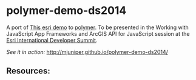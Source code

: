 polymer-demo-ds2014
===================

A port of [This esri demo](http://developers.arcgis.com/javascript/samples/data_gas_prices/) to [polymer](http://www.polymer-project.org/). To be presented in the Working with JavaScript App Frameworks and ArcGIS API for JavaScript session at the [Esri International Developer Summit](http://www.esri.com/events/devsummit).

*See it in action:* http://mjuniper.github.io/polymer-demo-ds2014/

Resources:
----------
